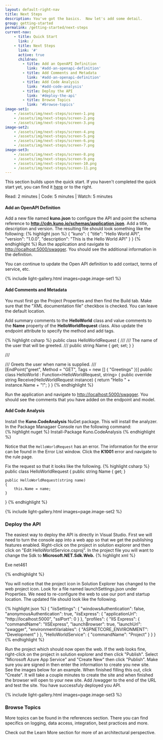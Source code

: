 ```yaml
---
layout: default-right-nav
title: Next Steps
description: You've got the basics.  Now let's add some detail.
group: getting-started
permalink: /getting-started/next-steps
current-nav:
    - title: Quick Start
      link: /        
    - title: Next Steps
      link: '#'
      active: true
      children:
        - title: Add an OpenAPI Definition
          link: '#add-an-openapi-definition'
        - title: Add Comments and Metadata
          link: '#add-an-openapi-definition'
        - title: Add Code Analysis
          link: '#add-code-analysis'
        - title: Deploy the API
          link: '#deploy-the-api'
        - title: Browse Topics
          link: '#browse-topics'
image-set1:
    - /assets/img/next-steps/screen-1.png
    - /assets/img/next-steps/screen-2.png
    - /assets/img/next-steps/screen-3.png
image-set2:
    - /assets/img/next-steps/screen-4.png
    - /assets/img/next-steps/screen-5.png
    - /assets/img/next-steps/screen-6.png
    - /assets/img/next-steps/screen-7.png
image-set3:
    - /assets/img/next-steps/screen-8.png
    - /assets/img/next-steps/screen-9.png
    - /assets/img/next-steps/screen-10.png
    - /assets/img/next-steps/screen-11.png
---
```


This section builds upon the quick start.  If you haven't completed the quick start yet, you can find it [here](/) or to the right.

Read: 2 minutes | Code: 5 minutes | Watch: 5 minutes

#### Add an OpenAPI Definition
Add a new file named **kuno.json** to configure the API and point the schema reference to **http://cdn.kuno.io/schemas/application.json**.  Add a title, description and version.  The
resulting file should look something like the following:
{% highlight json %}
{
  "kuno": {
    "title": "Hello World API",
    "version": "1.0.0",
    "description": "This is the Hello World API"
  }
}
{% endhighlight %}
Run the application and navigate to [http://localhost:5000/swagger](http://localhost:5000/swagger).  You should see 
the additional information in the definition.

You can continue to update the Open API definition to add contact, terms of service, etc.

{% include light-gallery.html images=page.image-set1 %}

#### Add Comments and Metadata
You must first go the Project Properties and then find the Build tab.  Make sure that the "XML documentation file" checkbox is checked.  You can leave the default location.

Add summary comments to the **HelloWorld** class and value comments to the **Name** property of the **HelloWorldRequest** class.  Also update the endpoint
attribute to specify the method and add tags.

{% highlight csharp %}
public class HelloWorldRequest
{
    /// <value>
    /// The name of the user that will be greeted.
    /// </value>
    public string Name { get; set; }
}

/// <summary>
/// Greets the user when name is supplied.
/// </summary>
[EndPoint("greet", Method = "GET", Tags = new [] { "Greetings" })]
public class HelloWorld : Function<HelloWorldRequest, string>
{
    public override string Receive(HelloWorldRequest instance)
    {
        return "Hello " + instance.Name + "!";
    }
}
{% endhighlight %}

Run the application and navigate to [http://localhost:5000/swagger](http://localhost:5000/swagger).  You should see 
the comments that you have added on the endpoint and model.

#### Add Code Analysis
Install the **Kuno.CodeAnalysis** NuGet package.  This will install the analyzer.  In the Package Managaer Console run the following command:  
{% highlight nuget %}
Install-Package Kuno.CodeAnalysis
{% endhighlight %}

Notice that the ```HelloWorldRequest``` has an error.  The information for the error can be found in the Error List window.
Click the **K1001** error and navigate to the rule page.

Fix the request so that it looks like the following.
{% highlight csharp %}
public class HelloWorldRequest
{
    public string Name { get; }

    public HelloWorldRequest(string name)
    {
        this.Name = name;
    }
}
{% endhighlight %}

{% include light-gallery.html images=page.image-set2 %}

### Deploy the API

The easiest way to deploy the API is directly in Visual Studio.  First we will need to turn the console app into a 
web app so that we get the publishing features enabled.  Right-click on the project in solution explorer and 
then click on "Edit HelloWorldService.csproj".  In the project file you will want to change the Sdk to **Microsoft.NET.Sdk.Web.**
{% highlight xml %}
<Project Sdk="Microsoft.NET.Sdk.Web">

  <PropertyGroup>
    <OutputType>Exe</OutputType>
    <TargetFramework>net461</TargetFramework>
  </PropertyGroup>

  <ItemGroup>
    <PackageReference Include="Kuno.Aspnetcore" Version="0.0.7" />
    <PackageReference Include="Kuno.CodeAnalysis" Version="0.0.7" />
  </ItemGroup>

  <ProjectExtensions><VisualStudio><UserProperties kuno_1json__JSONSchema="https://github.com/kuno-framework/kuno/raw/master/Kuno/schema.json" /></VisualStudio></ProjectExtensions>

</Project>
{% endhighlight %}

You will notice that the project icon in Solution Explorer has changed to the web project icon.  Look for a 
file named launchSettings.json under Properties.  We need to re-configure the web to use our port and startup location.  The updated file should look like the following.

{% highlight json %}
{
  "iisSettings": {
    "windowsAuthentication": false,
    "anonymousAuthentication": true,
    "iisExpress": {
      "applicationUrl": "http://localhost:5000",
      "sslPort": 0
    }
  },
  "profiles": {
    "IIS Express": {
      "commandName": "IISExpress",
      "launchBrowser": true,
      "launchUrl": "swagger",
      "environmentVariables": {
        "ASPNETCORE_ENVIRONMENT": "Development"
      }
    },
    "HelloWorldService": {
      "commandName": "Project"
    }
  }
}
{% endhighlight %}

Run the project which should now open the web.  If the web looks fine, right-click on the project in solution explorer and then click "Publish".  Select "Microsoft Azure App Service" and "Create New" then click "Publish".  Make sure you are signed in then enter the information
to create you new site.  See the images below for an example.  When finished filling this out, click "Create".  It will
take a couple minutes to create the site and when finished the browser will open to your new site.  Add /swagger to the end of the URL
and test the site.  You have successfuly deployed you API.

{% include light-gallery.html images=page.image-set3 %}

### Browse Topics

More topics can be found in the references section.  There you can find specifics on logging, data access, integration, best practices and more.

Check out the Learn More section for more of an architectural perspective.